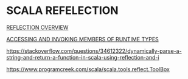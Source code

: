 # SCALA REFELECTION

[REFLECTION OVERVIEW](https://docs.scala-lang.org/overviews/reflection/overview.html)

[ACCESSING AND INVOKING MEMBERS OF RUNTIME TYPES](https://docs.scala-lang.org/overviews/reflection/overview.html#accessing-and-invoking-members-of-runtime-types)


https://stackoverflow.com/questions/34612322/dynamically-parse-a-string-and-return-a-function-in-scala-using-reflection-and-i

https://www.programcreek.com/scala/scala.tools.reflect.ToolBox